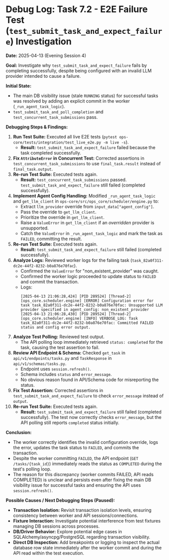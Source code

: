 # Debug Log: Task 7.2 - E2E Failure Test (`test_submit_task_and_expect_failure`) Investigation

**Date:** 2025-04-13 (Evening Session 4)

**Goal:** Investigate why `test_submit_task_and_expect_failure` fails by completing successfully, despite being configured with an invalid LLM provider intended to cause a failure.

**Initial State:**
*   The main DB visibility issue (stale `RUNNING` status) for successful tasks was resolved by adding an explicit commit in the worker (`_run_agent_task_logic`).
*   `test_submit_task_and_poll_completion` and `test_concurrent_task_submissions` pass.

**Debugging Steps & Findings:**

1.  **Run Test Suite:** Executed all live E2E tests (`pytest ops-core/tests/integration/test_live_e2e.py -m live -s`).
    *   **Result:** `test_submit_task_and_expect_failure` failed because the task completed successfully.
2.  **Fix `AttributeError` in Concurrent Test:** Corrected assertions in `test_concurrent_task_submissions` to use `final_task.result` instead of `final_task.output`.
3.  **Re-run Test Suite:** Executed tests again.
    *   **Result:** `test_concurrent_task_submissions` passed. `test_submit_task_and_expect_failure` still failed (completed successfully).
4.  **Implement Agent Config Handling:** Modified `_run_agent_task_logic` and `get_llm_client` in `ops-core/src/ops_core/scheduler/engine.py` to:
    *   Extract `llm_provider` override from `input_data["agent_config"]`.
    *   Pass the override to `get_llm_client`.
    *   Prioritize the override in `get_llm_client`.
    *   Raise a `ValueError` in `get_llm_client` if an *overridden* provider is unsupported.
    *   Catch the `ValueError` in `_run_agent_task_logic` and mark the task as `FAILED`, committing the result.
5.  **Re-run Test Suite:** Executed tests again.
    *   **Result:** `test_submit_task_and_expect_failure` still failed (completed successfully).
6.  **Analyze Logs:** Reviewed worker logs for the failing task (`task_82a0f311-dc2e-44f2-8232-b0a876e70fac`).
    *   Confirmed the `ValueError` for "non_existent_provider" was caught.
    *   Confirmed the worker logic proceeded to update status to `FAILED` and commit the transaction.
    *   Logs:
        ```
        [2025-04-13 21:06:28,424] [PID 289524] [Thread-2] [ops_core.scheduler.engine] [ERROR] Configuration error for task task_82a0f311-dc2e-44f2-8232-b0a876e70fac: Unsupported LLM provider specified in agent_config: non_existent_provider
        [2025-04-13 21:06:28,430] [PID 289524] [Thread-2] [ops_core.scheduler.engine] [INFO] VERBOSE_LOG: Task task_82a0f311-dc2e-44f2-8232-b0a876e70fac: Committed FAILED status and config error output.
        ```
7.  **Analyze Test Polling:** Reviewed test output.
    *   The API polling loop immediately retrieved `status: completed` for the task, causing the test assertion to fail.
8.  **Review API Endpoint & Schema:** Checked `get_task` in `api/v1/endpoints/tasks.py` and `TaskResponse` in `api/v1/schemas/tasks.py`.
    *   Endpoint uses `session.refresh()`.
    *   Schema includes `status` and `error_message`.
    *   No obvious reason found in API/Schema code for misreporting the status.
9.  **Fix Test Assertion:** Corrected assertions in `test_submit_task_and_expect_failure` to check `error_message` instead of `output`.
10. **Re-run Test Suite:** Executed tests again.
    *   **Result:** `test_submit_task_and_expect_failure` still failed (completed successfully). The test now correctly checks `error_message`, but the API polling still reports `completed` status initially.

**Conclusion:**
*   The worker correctly identifies the invalid configuration override, logs the error, updates the task status to `FAILED`, and commits the transaction.
*   Despite the worker committing `FAILED`, the API endpoint (`GET /tasks/{task_id}`) immediately reads the status as `COMPLETED` during the test's polling loop.
*   The reason for this discrepancy (worker commits FAILED, API reads COMPLETED) is unclear and persists even after fixing the main DB visibility issue for successful tasks and ensuring the API uses `session.refresh()`.

**Possible Causes / Next Debugging Steps (Paused):**
*   **Transaction Isolation:** Revisit transaction isolation levels, ensuring consistency between worker and API sessions/connections.
*   **Fixture Interaction:** Investigate potential interference from test fixtures managing DB sessions across processes.
*   **DB/Driver Behavior:** Explore potential edge cases in SQLAlchemy/asyncpg/PostgreSQL regarding transaction visibility.
*   **Direct DB Inspection:** Add breakpoints or logging to inspect the actual database row state immediately after the worker commit and during the API read within the test execution.